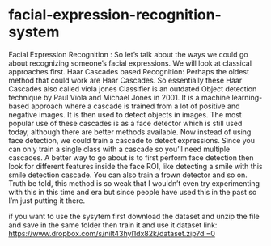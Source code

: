 # facial-expression-recognition-system
Facial Expression Recognition :
So let’s talk about the ways we could go about recognizing someone’s facial expressions. We will look at classical approaches first.
Haar Cascades based Recognition:
Perhaps the oldest method that could work are Haar Cascades. So essentially these Haar Cascades also called viola jones Classifier is an outdated Object detection technique by Paul Viola and Michael Jones in 2001. It is a machine learning-based approach where a cascade is trained from a lot of positive and negative images. It is then used to detect objects in images.
The most popular use of these cascades is as a face detector which is still used today, although there are better methods available. 
Now instead of using face detection, we could train a cascade to detect expressions. Since you can only train a single class with a cascade so you’ll need multiple cascades. A better way to go about is to first perform face detection then look for different features inside the face ROI, like detecting a smile with this smile detection cascade. You can also train a frown detector and so on.
Truth be told, this method is so weak that I wouldn’t even try experimenting with this in this time and era but since people have used this in the past so I’m just putting it there.

if you want to use the sysytem first download the dataset and unzip the file and save in the same folder then train it and use it
dataset link: https://www.dropbox.com/s/nilt43hyl1dx82k/dataset.zip?dl=0
